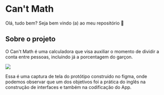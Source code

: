 # **Can't Math** 

Olá, tudo bem? Seja bem vindo (a) ao meu repositório 🙂

## Sobre o projeto

O Can't Math é uma calculadora que visa auxiliar o momento de dividir a conta entre pessoas, incluindo já a porcentagem do garçon.

<img src="https://media.discordapp.net/attachments/768518334231609397/942597497946259556/unknown.png" />

Essa é uma captura de tela do protótipo construido no figma, onde podemos observar que um dos objetivos foi a prática do inglês na construção de interfaces e também na codificação do App.

## 

